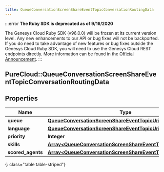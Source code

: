 ```yaml
---
title: QueueConversationScreenShareEventTopicConversationRoutingData
---
```


:::error
**The Ruby SDK is deprecated as of 9/16/2020**

The Genesys Cloud Ruby SDK (v96.0.0) will be frozen at its current version level. Any new enhancements to our API or bug fixes will not be backported. If you do need to take advantage of new features or bug fixes outside the Genesys Cloud Ruby SDK, you will need to use the Genesys Cloud REST endpoints directly. More information can be found in the [Official Announcement](https://developer.mypurecloud.com/forum/t/announcement-genesys-cloud-ruby-sdk-end-of-life/8850).
:::


## PureCloud::QueueConversationScreenShareEventTopicConversationRoutingData

## Properties

|Name | Type | Description | Notes|
|------------ | ------------- | ------------- | -------------|
| **queue** | [**QueueConversationScreenShareEventTopicUriReference**](QueueConversationScreenShareEventTopicUriReference.html) |  | [optional] |
| **language** | [**QueueConversationScreenShareEventTopicUriReference**](QueueConversationScreenShareEventTopicUriReference.html) |  | [optional] |
| **priority** | **Integer** |  | [optional] |
| **skills** | [**Array&lt;QueueConversationScreenShareEventTopicUriReference&gt;**](QueueConversationScreenShareEventTopicUriReference.html) |  | [optional] |
| **scored_agents** | [**Array&lt;QueueConversationScreenShareEventTopicScoredAgent&gt;**](QueueConversationScreenShareEventTopicScoredAgent.html) |  | [optional] |
{: class="table table-striped"}


